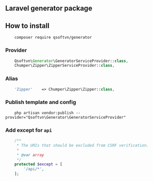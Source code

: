 ## Laravel generator package

## How to install

```shell
	composer require qsoftvn/generator
```

### Provider
```php
	Qsoftvn\Generator\GeneratorServiceProvider::class,
	Chumper\Zipper\ZipperServiceProvider::class,
```

### Alias

```php
    'Zipper'    => Chumper\Zipper\Zipper::class,
```

### Publish template and config

```shell
	php artisan vendor:publish --provider="Qsoftvn\Generator\GeneratorServiceProvider"
```
### Add except for `api`
```php
	/**
     * The URIs that should be excluded from CSRF verification.
     *
     * @var array
     */
    protected $except = [
        '/api/*',
    ];
```